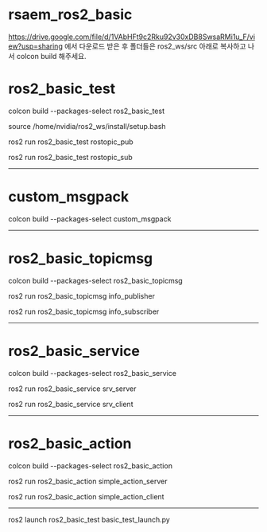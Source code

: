 # rsaem_ros2_basic

https://drive.google.com/file/d/1VAbHFt9c2Rku92v30xDB8SwsaRMi1u_F/view?usp=sharing
에서 다운로드 받은 후 폴더들은 ros2_ws/src 아래로 복사하고 나서 colcon build 해주세요.

# ros2_basic_test 

colcon build --packages-select ros2_basic_test

source /home/nvidia/ros2_ws/install/setup.bash

ros2 run ros2_basic_test rostopic_pub

ros2 run ros2_basic_test rostopic_sub

--------------------------

# custom_msgpack 

colcon build --packages-select custom_msgpack

--------------------------

# ros2_basic_topicmsg 

colcon build --packages-select ros2_basic_topicmsg


ros2 run ros2_basic_topicmsg info_publisher

ros2 run ros2_basic_topicmsg info_subscriber

-----------------

# ros2_basic_service

colcon build --packages-select ros2_basic_service

ros2 run ros2_basic_service srv_server

ros2 run ros2_basic_service srv_client

-----------------

# ros2_basic_action

colcon build --packages-select ros2_basic_action

ros2 run ros2_basic_action simple_action_server

ros2 run ros2_basic_action simple_action_client

------------

ros2 launch ros2_basic_test basic_test_launch.py




